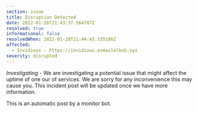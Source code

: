 ```yaml
---
section: issue
title: Disruption Detected
date: 2022-01-28T21:43:37.564787Z
resolved: true
informational: false
resolvedWhen: 2022-01-28T21:44:43.535186Z
affected:
  - Invidious - https://invidious.esmailelbob.xyz
severity: disrupted
---
```

*Investigating* - We are investigating a potential issue that might affect the uptime of one our of services. We are sorry for any inconvenience this may cause you. This incident post will be updated once we have more information.

This is an automatic post by a monitor bot.
        